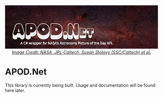 <p align="center">
  <a href="#"><img alt="A C# wrapper for NASA's Astronomy Picture of the Day API." src="img/apod-dotnet.jpg" /></a>
  <em><a href="https://www.nasa.gov/image-feature/revealing-the-milky-way-s-center">Image Credit: NASA, JPL-Caltech, Susan Stolovy (SSC/Caltech) et al.</a></em>
</p>

# APOD.Net
This library is currently being built. Usage and documentation will be found here later.
